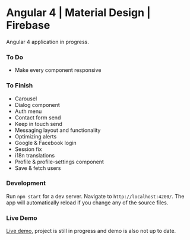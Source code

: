 # Angular 4 | Material Design | Firebase

<p>Angular 4 application in progress.</p>

### To Do
* Make every component responsive

### To Finish
* Carousel
* Dialog component
* Auth menu
* Contact form send
* Keep in touch send
* Messaging layout and functionality
* Optimizing alerts
* Google & Facebook login
* Session fix
* i18n translations
* Profile & profile-settings component
* Save & fetch users

### Development

Run `npm start` for a dev server. Navigate to `http://localhost:4200/`. The app will automatically reload if you change any of the source files.

### Live Demo

[Live demo](http://angular4.jerouw.nl), project is still in progress and demo is also not up to date.

